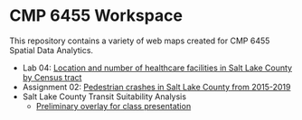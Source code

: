 # CMP 6455 Workspace

This repository contains a variety of web maps created for CMP 6455 Spatial Data Analytics.

* Lab 04: [Location and number of healthcare facilities in Salt Lake County by Census tract](https://dritter4.github.io/cmp6455/lab04_webmap/#10/40.6758/-111.7808)
* Assignment 02: [Pedestrian crashes in Salt Lake County from 2015-2019](https://dritter4.github.io/cmp6455/assignment02/#10/40.6337/-111.8918)
* Salt Lake County Transit Suitability Analysis
  * [Preliminary overlay for class presentation](https://dritter4.github.io/cmp6455/transit_analysis/webmap_draft.html)
